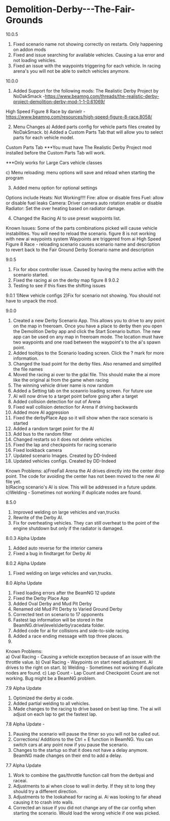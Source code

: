 # Demolition-Derby---The-Fair-Grounds
10.0.5
1) Fixed scenario name not showing correctly on restarts.  Only happening on addon mods
2) Fixed and issue searching for available vehicles.  Causing a lua error and not loading vehicles. 
3) Fixed an issue with the waypoints triggering for each vehicle.  In racing arena's you will not be able to switch vehicles anymore.  

10.0.0
1) Added Support for the following mods:
The Realistic Derby Project by NoDakSmack -https://www.beamng.com/threads/the-realistic-derby-project-demolition-derby-mod-1-1-0.61069/

High Speed Figure 8 Race by danielr -
https://www.beamng.com/resources/high-speed-figure-8-race.8058/ 

2) Menu Changes
a) Added parts config for vehicle parts files created by NoDakSmack.
b) Added a Custom Parts Tab that will allow you to select parts for each vehicle model.

Custom Parts Tab 
***You must have The Realistic Derby Project mod installed before the Custom Parts Tab will work. 

***Only works for Large Cars vehicle classes 

c) Menu reloading: menu options will save and reload when starting the program

3) Added menu option for optional settings

Options include
Heats: Not Working!!!!
Fire: allow or disable fires
Fuel: allow or disable fuel leaks
Camera: Driver camera auto rotation enable or disable
Radiator: Set the over heating based on radiator damage. 

4) Changed the Racing AI to use preset waypoints list. 

Known Issues:
Some of the parts combinations picked will cause vehicle instabilities. You will need to reload the scenario.
figure 8 is not working with new ai waypoints system
Waypoints are triggered from ai
High Speed Figure 8 Race - reloading scenario causes scenario name and description to revert back to the Fair Ground Derby Scenario name and description

9.0.5 
1) Fix for xbox controller issue.  Caused by having the menu active with the scenario started.  
2) Fixed the racing ai on the derby map figure 8
9.0.2 
1) Testing to see if this fixes the shifting issues

9.0.1
1)New vehicle configs
2)Fix for scenario not showing. You should not have to unpack the mod. 

9.0.0
1) Created a new Derby Scenario App.  This allows you to drive to any point on the map in freeroam.  Once you have a place to derby then you open the Demolition Derby app and click the Start Scenario button.  The new app can be used on any map in freeroam mode.  The location must have two waypoints and one road between the waypoint's to the ai's spawn point.  
2) Added tooltips to the Scenario loading screen. Click the ? mark for more information.
3) Changed the load point for the derby files. Also renamed and simplifed the file names
4) Moved the racing ai over to the gdai file.  This should make the ai more like the original ai from the game when racing
5) The winning vehicle driver name is now random
6) Added a Setting tab on the sceanrio loading screen.  For future use
7) AI will now drive to a target point before going after a target
8) Added collision detection for out of Arena
9) Fixed wall collision detection for Arena if driving backwards
10) Added more AI aggression
11) Fixed the derbyPlace App so it will show when the race scenario is started
12) Added a random target point for the AI
13) Add bus to the random filter
14) Changed restarts so it does not delete vehicles
15) Fixed the lap and checkpoints for racing scenario
16) Fixed lookback camera
17) Updated scenario Images.  Created by DD-Indeed
18) Updated vehicles configs.  Created by DD-Indeed


Known Problems: 
 a)FreeFall Arena the AI drives directly into the center drop point.  The code for avoiding the center has not been moved to the new AI file yet.  
 b)Racing scenario's AI is slow.  This will be addressed in a future update. 
 c)Welding - Sometimes not working if duplicate nodes are found.
 

8.5.0
1) Improved welding on large vehicles and van,trucks
2) Rewrite of the Derby AI.
3) Fix for overheating vehicles. They can still overheat to the point of the engine shutdown but only if the radiator is damaged.

8.0.3 Alpha Update
1) Added auto reverse for the interior camera
2) Fixed a bug in findtarget for Derby AI

8.0.2 Alpha Update
1) Fixed welding on large vehicles and van,trucks.

8.0 Alpha Update
1) Fixed loading errors after the BeamNG 12 update
2) Fixed the Derby Place App 
3) Added Oval Derby and Mud Pit Derby
4) Renamed old Mud Pit Derby to Varied Ground Derby
5) Corrected text on scenario to 17 opponents
6) Fastest lap information will be stored in the BeamNG.drive\levels\derby\racedata folder. 
7) Added code for ai for collisions and side-to-side racing. 
8) Added a race ending message with top three places. 
9)  
 Known Problems:  
  a) Oval Racing - Causing a vehicle exception because of an issue with the throttle value. 
  b) Oval Racing - Waypoints on start need adjustment.  AI drives to the right on start. 
  b) Welding - Sometimes not working if duplicate nodes are found.
  c) Lap Count - Lap Count and Checkpoint Count are not working.  Bug might be a BeamNG problem.

7.9 Alpha Update 
1) Optimized the derby ai code.  
2) Added partial welding to all vehicles.
3) Made changes to the racing to drive based on best lap time.  The ai will adjust on each lap to get the fastest lap.

7.8 Alpha Update  - 
1) Pausing the scenario will pause the timer so you will not be called out.
2) Corrections/ Additions to the Ctrl + E function in BeamNG.   You can switch cars at any point now if you pause the scenario.
3) Changes to the startup so that it does not have a delay anymore.  BeamNG made changes on their end to add a delay. 

7.7 Alpha Update 
1) Work to combine the gas/throttle function call from the derbyai and raceai.
2) Adjustments to ai when close to wall in derby. If they sit to long they should try a different direction.
3) Adjustments to the lookahead for racing ai. Ai was looking to far ahead causing it to crash into walls. 
4) Corrected an issue if you did not change any of the car config when starting the scenario.  Would load the wrong vehicle if one was picked. 



